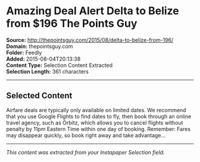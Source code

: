 # Amazing Deal Alert Delta to Belize from $196 The Points Guy

**Source:** http://thepointsguy.com/2015/08/delta-to-belize-from-196/  
**Domain:** thepointsguy.com  
**Folder:** Feedly  
**Added:** 2015-08-04T20:13:38  
**Content Type:** Selection Content Extracted  
**Selection Length:** 361 characters  


---

## Selected Content

Airfare deals are typically only available on limited dates. We recommend that you use Google Flights to find dates to fly, then book through an online travel agency, such as Orbitz, which allows you to cancel flights without penalty by 11pm Eastern Time within one day of booking. Remember: Fares may disappear quickly, so book right away and take advantage...

---

*This content was extracted from your Instapaper Selection field.*